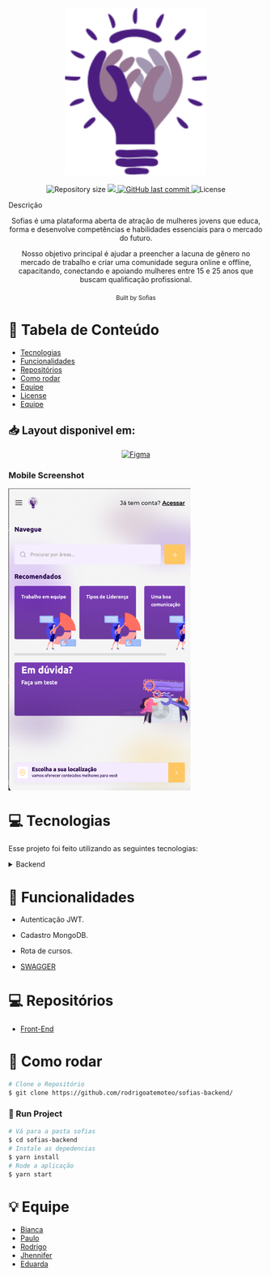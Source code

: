 <p align="center">
   <img src="docs/images/logo.png" width="280"/>
</p>

<p align="center">	
  
  <img alt="Repository size" src="https://img.shields.io/github/repo-size/rodrigoatemoteo/sofias-backend?color=6CBAD9&style=for-the-badge">

  <a aria-label="Completed" href="https://hackathon.polinize.com/">
    <img src="https://img.shields.io/badge/Hackathon -CCR-6CBAD9?style=for-the-badge"></img>
  </a>
  <a href="https://github.com/bkkater/casa-optimize/commits/master">
    <img alt="GitHub last commit" src="https://img.shields.io/github/last-commit/rodrigoatemoteo/sofias-backend?color=6CBAD9&style=for-the-badge">
  </a> 
  <img alt="License" src="https://img.shields.io/badge/license-MIT-6CBAD9?style=for-the-badge">
</p>

Descrição

<div align="center">
   Sofias é uma plataforma aberta de atração de mulheres jovens que educa, forma e desenvolve competências e habilidades essenciais para o mercado do futuro. 

   Nosso objetivo principal é ajudar a preencher a lacuna de gênero no mercado de trabalho e criar uma comunidade segura online e offline, capacitando, conectando e apoiando mulheres entre 15 e 25 anos que buscam qualificação profissional.
  
  <sub>Built by
    <a>Sofias</a>
  </sub>
</div>

# :pushpin: Tabela de Conteúdo

* [Tecnologias](#computer-tecnologias)
* [Funcionalidades](#rocket-funcionalidades)
* [Repositórios](#computer-Repositórios)
* [Como rodar](#construction_worker-como-rodar)
* [Equipe](#equipe)
* [License](#closed_book-license)
* [Equipe](#bulb-Equipe)



## 📥 Layout disponivel em:  
<p align="center">
    <a title=".fig Mobile" href="https://www.figma.com/file/3e0h6CswoR3MqB7VDcjGdr/Sofias?node-id=0%3A1">
        <img alt="Figma" src="https://img.shields.io/badge/Versão Web-black?style=flat-square&logo=figma&logoColor=red" width="215px"/>
    </a>
</p>

### Mobile Screenshot
<div style="display: flex; flex-direction: 'row';">
   <img src="docs/images/home.png" width="360">
</div>


# :computer: Tecnologias
Esse projeto foi feito utilizando as seguintes tecnologias:
<details>
  <summary>Backend</summary>

-   [Nodejs](https://nodejs.org/en/download/)
-   [Javascript](https://www.javascript.com/)
-   [Axios](https://www.npmjs.com/package/axios)
-   [VS Code](https://code.visualstudio.com/)
-   [MongoDB](https://www.mongodb.com)

</details>

# :rocket: Funcionalidades

- Autenticação JWT.

- Cadastro MongoDB.

- Rota de cursos.

- [SWAGGER](https://sofias.herokuapp.com/api-docs)


# :computer: Repositórios
-   [Front-End](https://github.com/bkkater/sofias.git)

# :construction_worker: Como rodar
```bash
# Clone o Repositório
$ git clone https://github.com/rodrigoatemoteo/sofias-backend/
```

### 📱 Run Project

```bash
# Vá para a pasta sofias
$ cd sofias-backend
# Instale as depedencias
$ yarn install
# Rode a aplicação
$ yarn start
```

# :bulb: Equipe
- [Bianca](https://github.com/bkkater)
- [Paulo](https://www.linkedin.com/in/paulodocarmo/)
- [Rodrigo](https://www.linkedin.com/in/rodrigo-de-araújo-temóteo-42020317/)
- [Jhennifer](https://www.linkedin.com/in/jhennifer-pimentel-0518171b2/)
- [Eduarda](https://www.linkedin.com/in/eduarda-barboza-tavares-612a55159/)

